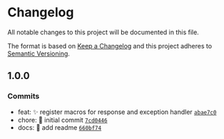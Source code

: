 # Changelog

All notable changes to this project will be documented in this file.

The format is based on [Keep a Changelog](https://keepachangelog.com/en/1.0.0/)
and this project adheres to [Semantic Versioning](https://semver.org/spec/v2.0.0.html).

## 1.0.0

### Commits

- feat: :sparkles: register macros for response and exception handler [`abae7c0`](https://luffynando.github.com/eienjs/adonisjs-jsend/commit/abae7c0aa0443084a4b80847b6efb34f8785f0ef)
- chore: :tada: initial commit [`7cd0446`](https://luffynando.github.com/eienjs/adonisjs-jsend/commit/7cd0446963381265a6c4812d82b45551ad955691)
- docs: :memo: add readme [`660bf74`](https://luffynando.github.com/eienjs/adonisjs-jsend/commit/660bf747be93b99cf1c4e7e65ba0a5fe1217fee2)

